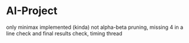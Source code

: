 # AI-Project

only minimax implemented (kinda) not alpha-beta pruning, missing 4 in a line check and final results check, timing thread
